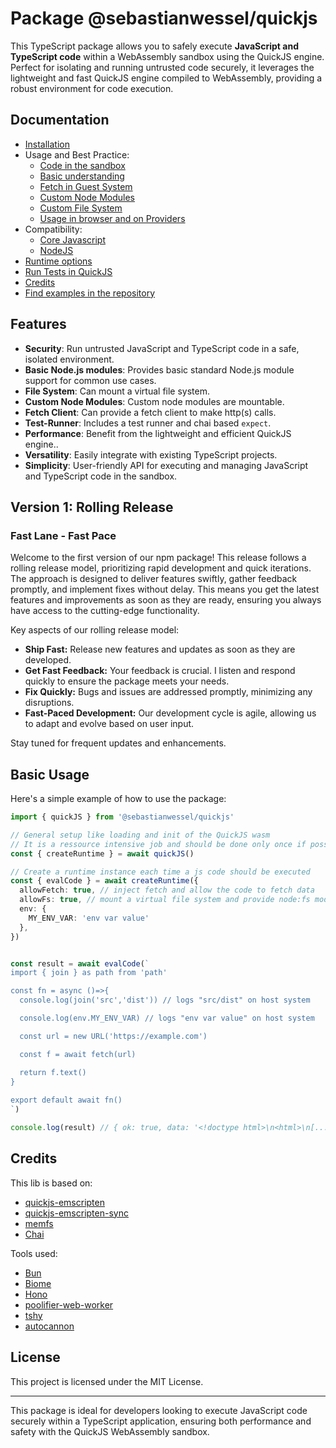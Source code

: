 # Package @sebastianwessel/quickjs

This TypeScript package allows you to safely execute **JavaScript and TypeScript code** within a WebAssembly sandbox using the QuickJS engine. Perfect for isolating and running untrusted code securely, it leverages the lightweight and fast QuickJS engine compiled to WebAssembly, providing a robust environment for code execution.

## Documentation

- [Installation](./intallation.md)
- Usage and Best Practice:
  - [Code in the sandbox](./sandboxed-code.md)
  - [Basic understanding](./basic.md)
  - [Fetch in Guest System](./fetch.md)
  - [Custom Node Modules](./custom-modules.md)
  - [Custom File System](./custom-file-system.md)
  - [Usage in browser and on Providers](./usage-in-browser-and-providers.md)
- Compatibility:
  - [Core Javascript](./core-js-compatibility.md)
  - [NodeJS](./node-compatibility.md)
- [Runtime options](./runtime-options.md)
- [Run Tests in QuickJS](./running-tests.md)
- [Credits](./credits.md)
- [Find examples in the repository](https://github.com/sebastianwessel/quickjs/tree/main/example)

## Features

- **Security**: Run untrusted JavaScript and TypeScript code in a safe, isolated environment.
- **Basic Node.js modules**: Provides basic standard Node.js module support for common use cases.
- **File System**: Can mount a virtual file system.
- **Custom Node Modules**: Custom node modules are mountable.
- **Fetch Client**: Can provide a fetch client to make http(s) calls.
- **Test-Runner**: Includes a test runner and chai based `expect`.
- **Performance**: Benefit from the lightweight and efficient QuickJS engine..
- **Versatility**: Easily integrate with existing TypeScript projects.
- **Simplicity**: User-friendly API for executing and managing JavaScript and TypeScript code in the sandbox.

## Version 1: Rolling Release

### Fast Lane - Fast Pace

Welcome to the first version of our npm package! This release follows a rolling release model, prioritizing rapid development and quick iterations. The approach is designed to deliver features swiftly, gather feedback promptly, and implement fixes without delay. This means you get the latest features and improvements as soon as they are ready, ensuring you always have access to the cutting-edge functionality.

Key aspects of our rolling release model:

- **Ship Fast:** Release new features and updates as soon as they are developed.
- **Get Fast Feedback:** Your feedback is crucial. I listen and respond quickly to ensure the package meets your needs.
- **Fix Quickly:** Bugs and issues are addressed promptly, minimizing any disruptions.
- **Fast-Paced Development:** Our development cycle is agile, allowing us to adapt and evolve based on user input.

Stay tuned for frequent updates and enhancements.

## Basic Usage

Here's a simple example of how to use the package:

```typescript
import { quickJS } from '@sebastianwessel/quickjs'

// General setup like loading and init of the QuickJS wasm
// It is a ressource intensive job and should be done only once if possible 
const { createRuntime } = await quickJS()

// Create a runtime instance each time a js code should be executed
const { evalCode } = await createRuntime({
  allowFetch: true, // inject fetch and allow the code to fetch data
  allowFs: true, // mount a virtual file system and provide node:fs module
  env: {
    MY_ENV_VAR: 'env var value'
  },
})


const result = await evalCode(`
import { join } as path from 'path'

const fn = async ()=>{
  console.log(join('src','dist')) // logs "src/dist" on host system

  console.log(env.MY_ENV_VAR) // logs "env var value" on host system

  const url = new URL('https://example.com')

  const f = await fetch(url)

  return f.text()
}
  
export default await fn()
`)

console.log(result) // { ok: true, data: '<!doctype html>\n<html>\n[....]</html>\n' }
```

## Credits

This lib is based on:

- [quickjs-emscripten](https://github.com/justjake/quickjs-emscripten)
- [quickjs-emscripten-sync](https://github.com/reearth/quickjs-emscripten-sync)
- [memfs](https://github.com/streamich/memfs)
- [Chai](https://www.chaijs.com)

Tools used:

- [Bun](https://bun.sh)
- [Biome](https://biomejs.dev)
- [Hono](https://hono.dev)
- [poolifier-web-worker](https://github.com/poolifier/poolifier-web-worker)
- [tshy](https://github.com/isaacs/tshy)
- [autocannon](https://github.com/mcollina/autocannon)

## License

This project is licensed under the MIT License.

---

This package is ideal for developers looking to execute JavaScript code securely within a TypeScript application, ensuring both performance and safety with the QuickJS WebAssembly sandbox.
